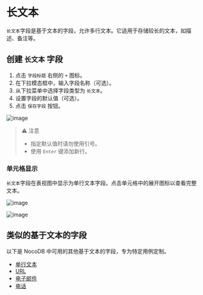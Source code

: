 # 长文本

`长文本`字段是基于文本的字段，允许多行文本。它适用于存储较长的文本，如描述、备注等。

## 创建 `长文本` 字段[](https://docs.nocodb.com/getting-started/self-hosted/installation/aws-ecs/#create-a-long-text-field "直接链接到创建长文本字段")

1. 点击 `字段标题` 右侧的 `+` 图标。
2. 在下拉模态框中，输入字段名称（可选）。
3. 从下拉菜单中选择字段类型为 `长文本`。
4. 设置字段的默认值（可选）。
5. 点击 `保存字段` 按钮。

![image](https://docs.nocodb.com/assets/images/longtext-6970b99c2c42d656b549a5b2a0f75123.png)

> ⚠️ 注意
> - 指定默认值时请勿使用引号。
> - 使用 `Enter` 键添加新行。

### 单元格显示[](https://docs.nocodb.com/getting-started/self-hosted/installation/aws-ecs/#cell-display "直接链接到单元格显示")

`长文本`字段在表视图中显示为单行文本字段。点击单元格中的展开图标以查看完整文本。

![image](https://docs.nocodb.com/assets/images/long-text-expand-d15b69ace110a10185959d52b19bce63.png)

![image](https://docs.nocodb.com/assets/images/long-text-expand-2-09cce09ec85355082b79054a189abb37.png)

## 类似的基于文本的字段[](https://docs.nocodb.com/getting-started/self-hosted/installation/aws-ecs/#similar-text-based-fields "直接链接到类似的基于文本的字段")

以下是 NocoDB 中可用的其他基于文本的字段，专为特定用例定制。

- [单行文本](https://docs.nocodb.com/fields/field-types/text-based/single-line-text)
- [URL](https://docs.nocodb.com/fields/field-types/text-based/url)
- [电子邮件](https://docs.nocodb.com/fields/field-types/text-based/email)
- [电话](https://docs.nocodb.com/fields/field-types/text-based/phonenumber)